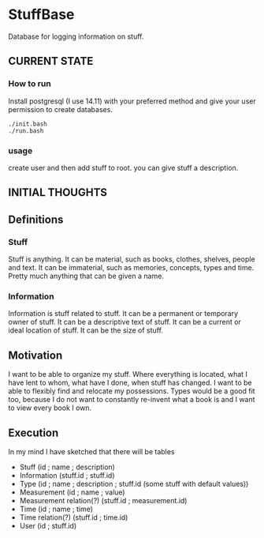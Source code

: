 # StuffBase
Database for logging information on stuff. 

## CURRENT STATE
### How to run
Install postgresql (I use 14.11) with your preferred method and give your user permission to create databases.

```
./init.bash
./run.bash
```

### usage
create user and then add stuff to root.
you can give stuff a description.



## INITIAL THOUGHTS
## Definitions

### Stuff
Stuff is anything.
It can be material, such as books, clothes, shelves, people and text.
It can be immaterial, such as memories, concepts, types and time.
Pretty much anything that can be given a name.

### Information
Information is stuff related to stuff.
It can be a permanent or temporary owner of stuff.
It can be a descriptive text of stuff.
It can be a current or ideal location of stuff.
It can be the size of stuff.

## Motivation
I want to be able to organize my stuff.
Where everything is located, what I have lent to whom, what have I done, when stuff has changed.
I want to be able to flexibly find and relocate my possessions.
Types would be a good fit too, because I do not want to constantly re-invent what a book is and I want to view every book I own.

## Execution
In my mind I have sketched that there will be tables
- Stuff (id ; name ; description)
- Information (stuff.id ; stuff.id)
- Type (id ; name ; description ; stuff.id (some stuff with default values))
- Measurement (id ; name ; value)
- Measurement relation(?) (stuff.id ; measurement.id)
- Time (id ; name ; time)
- Time relation(?) (stuff.id ; time.id)
- User (id ; stuff.id)
